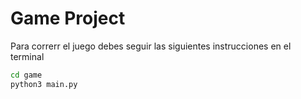 # Game Project

Para correrr el juego debes seguir las siguientes instrucciones en el terminal
```sh
cd game
python3 main.py
```